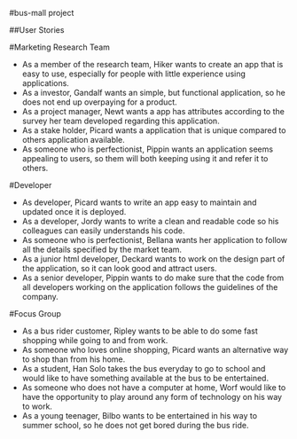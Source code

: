 

#bus-mall project

##User Stories

#Marketing Research Team
- As a member of the research team, Hiker wants to create an app that is easy to use, especially for people with little experience using applications.
- As a investor, Gandalf wants an simple, but functional application, so he does not end up overpaying for a product.
- As a project manager, Newt wants a app has attributes according to the survey her team developed regarding this application.
- As a stake holder, Picard wants a application that is unique compared to others application available.
- As someone who is perfectionist, Pippin wants an application seems appealing to users, so them will both keeping using it and refer it to others.

#Developer
- As developer, Picard wants to write an app easy to maintain and updated once it is deployed.
- As a developer, Jordy wants to write a clean and readable code so his colleagues can easily understands his code.
- As someone who is perfectionist, Bellana wants her application to follow all the details specified by the market team.
- As a junior html developer, Deckard wants to work on the design part of the application, so it can look good and attract users.
- As a senior developer, Pippin wants to do make sure that the code from all developers working on the application follows the guidelines of the company.

#Focus Group
- As a bus rider customer, Ripley wants to be able to do some fast shopping while going to and from work.
- As someone who loves online shopping, Picard wants an alternative way to shop than from his home.
- As a student, Han Solo takes the bus everyday to go to school and would like to have something available at the bus to be entertained.
- As someone who does not have a computer at home, Worf would like to have the opportunity to play around any form of technology on his way to work.
- As a young teenager, Bilbo wants to be entertained in his way to summer school, so he does not get bored during the bus ride.

